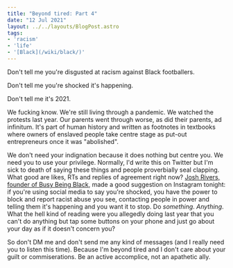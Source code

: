 ```yaml
---
title: "Beyond tired: Part 4"
date: "12 Jul 2021"
layout: ../../layouts/BlogPost.astro
tags:
- 'racism'
- 'life'
- '[Black](/wiki/black/)'
---
```


Don't tell me you're disgusted at racism against Black footballers.  

Don't tell me you're shocked it's happening.  

Don't tell me it's 2021.  

We fucking know. We're still living through a pandemic. We watched the protests last year. Our parents went through worse, as did their parents, ad infinitum. It's part of human history and written as footnotes in textbooks where owners of enslaved people take centre stage as put-out entrepreneurs once it was "abolished".

We don't need your indignation because it does nothing but centre you. We need you to use your privilege. Normally, I'd write this on Twitter but I'm sick to death of saying these things and people proverbially seal clapping. What good are likes, RTs and replies of agreement right now? [Josh Rivers, founder of Busy Being Black](https://www.busybeingblack.com/), made a good suggestion on Instagram tonight: if you're using social media to say you're shocked, you have the power to block and report racist abuse you see, contacting people in power and telling them it's happening and you want it to stop. Do _something_. _Anything_. What the hell kind of reading were you allegedly doing last year that you can't do anything but tap some buttons on your phone and just go about your day as if it doesn't concern you?   

So don't DM me and don't send me any kind of messages (and I really need you to listen this time). Because I'm beyond tired and I don't care about your guilt or commiserations. Be an active accomplice, not an apathetic ally.
